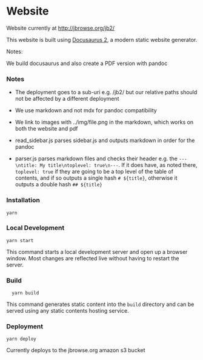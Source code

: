 # Website

Website currently at http://jbrowse.org/jb2/

This website is built using [Docusaurus 2](https://v2.docusaurus.io/), a modern
static website generator.

Notes:

We build docusaurus and also create a PDF version with pandoc

### Notes

- The deployment goes to a sub-uri e.g. /jb2/ but our relative paths should not
  be affected by a different deployment

- We use markdown and not mdx for pandoc compatibility

- We link to images with ../img/file.png in the markdown, which works on both the website and pdf

- read_sidebar.js parses sidebar.js and outputs markdown in order for the pandoc

- parser.js parses markdown files and checks their header e.g. the `---\ntitle: My title\ntoplevel: true\n---`. If it does have, as noted there, `toplevel: true` if they are going to be a top level of the table of contents, and if so
  outputs a single hash `# ${title}`, otherwise it outputs a double hash `## ${title}`

### Installation

    yarn

### Local Development

    yarn start

This command starts a local development server and open up a browser window.
Most changes are reflected live without having to restart the server.

### Build

      yarn build

This command generates static content into the `build` directory and can be
served using any static contents hosting service.

### Deployment

    yarn deploy

Currently deploys to the jbrowse.org amazon s3 bucket
